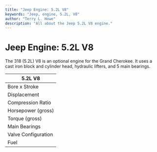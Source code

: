 ```yaml
---
title: "Jeep Engine: 5.2L V8"
keywords: "Jeep, engine, 5.2L, V8"
author: "Terry L. Howe"
description: "All about the Jeep 5.2L V8 engine."
---
```


# Jeep Engine: 5.2L V8

The 318 (5.2L) V8 is an optional engine for the Grand Cherokee.
It uses a cast iron block and cylinder head, hydraulic lifters,
and 5 main bearings.

| 5.2L V8 |
| --- |
| Bore x Stroke | 3.91" x 3.31" |
| Displacement | 318 (5.2L) |
| Compression Ratio | 9.1:1 |
| Horsepower (gross) | 230@4400 |
| Torque (gross) | 300@3200 |
| Main Bearings | 5 |
| Valve Configuration | OHV |
| Fuel | MPI |